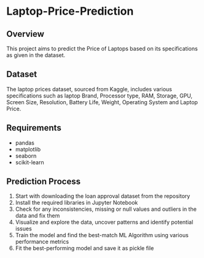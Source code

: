 # Laptop-Price-Prediction

## Overview

This project aims to predict the Price of Laptops based on its specifications as given in the dataset.

## Dataset

The laptop prices dataset, sourced from Kaggle, includes various specifications such as laptop Brand, Processor type, RAM, Storage, GPU, Screen Size, Resolution, Battery Life, Weight, Operating System and Laptop Price.

## Requirements

- pandas
- matplotlib
- seaborn
- scikit-learn

## Prediction Process

1. Start with downloading the loan approval dataset from the repository
2. Install the required libraries in Jupyter Notebook
3. Check for any inconsistencies, missing or null values and outliers in the data and fix them
4. Visualize and explore the data, uncover patterns and identify potential issues
5. Train the model and find the best-match ML Algorithm using various performance metrics
6. Fit the best-performing model and save it as pickle file
